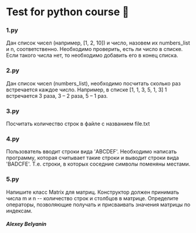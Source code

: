 # Test for python course 🐸

### 1.py
Дан список чисел (например, [1, 2, 10]) и число, назовем их numbers_list и n, соответственно. Необходимо проверить, есть ли число в списке. Если такого числа нет, то необходимо добавить его в конец списка.

### 2.py
Дан список чисел (numbers_list), необходимо посчитать сколько раз встречается каждое число. Например, в списке [1, 1, 3, 5, 1, 3] 1 встречается 3 раза, 3 – 2 раза, 5 – 1 раз.

### 3.py
Посчитать количество строк в файле с названием file.txt

### 4.py
Пользователь вводит строки вида 'ABCDEF'. Необходимо написать программу, которая считывает такие строки и выводит строки вида 'BADCFE'. Т.е. строки, в которых соседние символы поменяны местами.

### 5.py
Напишите класс Matrix для матриц. Конструктор должен принимать числа m и n -- количество строк и столбцов в матрице. Определите операторы, позволяющие получать и присваивать значения матрицы по индексам.

##### Alexey Belyanin